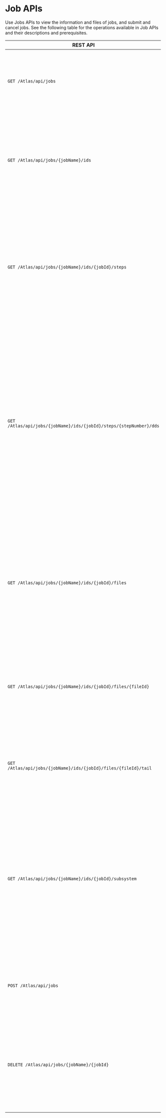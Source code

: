 # Job APIs

Use Jobs APIs to view the information and files of jobs, and submit and cancel jobs. See the following table for the operations available in Job APIs and their descriptions and prerequisites.

| REST API | Description | Prerequisite |
| --- | --- | --- |
| `GET /Atlas/api/jobs` | Get a list of jobs. Use this API to get a list of job names that match a given prefix, owner, or both. | z/OSMF restjobs |
| `GET /Atlas/api/jobs/{jobName}/ids` | Get a list of job identifiers for a given job name. If you have a list of existing job names, use this API to get a list of job instances for a given job name. | z/OSMF restjobs |
| `GET /Atlas/api/jobs/{jobName}/ids/{jobId}/steps` | Get job steps for a given job. With a job name and job ID, use this API to get a list of the job steps, which includes the step name, the executed program, and the logical step number. | z/OSMF restjobs |
| `GET /Atlas/api/jobs/{jobName}/ids/{jobId}/steps/{stepNumber}/dds` | Get data set definitions \(DDs\) for a given job step. If you know a step number for a given job instance, use this API to get a list of the DDs for a given job step, which includes the DD name, the data sets that are described by the DD, the original DD JCL, and the logical order of the DD in the step. | z/OSMF restjobs |
| `GET /Atlas/api/jobs/{jobName}/ids/{jobId}/files` | Get a list of output file names for a job. Job output files have associated DSIDs. Use this API to get a list of the DSIDs and DD name of a job. You can use the DSIDs and DD name to read specific job output files. | z/OSMF restjobs |
| `GET /Atlas/api/jobs/{jobName}/ids/{jobId}/files/{fileId}` | Read content from a specific job output file. If you have a DSID or field for a given job, use this API to read the output file's content. | z/OSMF restjobs |
| `GET /Atlas/api/jobs/{jobName}/ids/{jobId}/files/{fileId}/tail` | Read the tail of a job's output file. Use this API to request a specific number of records from the tail of a job output file. | z/OSMF restjobs |
| `GET /Atlas/api/jobs/{jobName}/ids/{jobId}/subsystem` | Get the subsystem type for a job. Use this API to determine the subsystem that is associated with a given job. The API examines the JCL of the job to determine if the executed program is CICS®, DB2®, IMS™, or IBM® MQ. | z/OSMF restjobs |
| `POST /Atlas/api/jobs` | Submit a job and get the job id back. Use this API to submit a partitioned data set member or UNIX™ file. | z/OSMF restjobs |
| `DELETE /Atlas/api/jobs/{jobName}/{jobId}` | Cancel a job and purge its associated files. Use this API to purge a submitted job and the logged output files that it creates to free up space. | z/OSMF Running Common Information Model \(CIM\) server |

